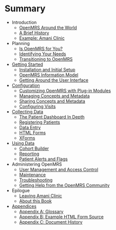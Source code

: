 # Summary

* Introduction
    * [OpenMRS Around the World](README.md)
    * [A Brief History](Introduction/a-brief-history.md)
    * [Example: Amani Clinic](Introduction/example-amani-clinic.md)
* Planning
    * [Is OpenMRS for You?](is-openmrs-for-you.md)
    * [Identifying Your Needs](identifying-your-needs.md)
    * [Transitioning to OpenMRS](transitioning-to-openmrs.md)
* [Getting Started](getting-started.md)
    * [Installation and Initial Setup](installation-and-initial-setup.md)
    * [OpenMRS Information Model](openmrs-information-model.md)
    * [Getting Around the User Interface](getting-around-the-user-interface.md)
* [Configuration](configuration.md)
    * [Customizing OpenMRS with Plug-in Modules](customizing-openmrs-with-plug-in-modules.md)
    * [Managing Concepts and Metadata](managing-concepts-and-metadata.md)
    * [Sharing Concepts and Metadata](sharing-concepts-and-metadata.md)
    * [Configuring Visits](configuring-visits.md)
* [Collecting Data](collecting-data.md)
    * [The Patient Dashboard In Depth](the-patient-dashboard-in-depth.md)
    * [Registering Patients](registering-patients.md)
    * [Data Entry](data-entry.md)
    * [HTML Forms](html-forms.md)
    * [XForms](xforms.md)
* [Using Data](using-data.md)
    * [Cohort Builder](cohort-builder.md)
    * [Reporting](reporting.md)
    * [Patient Alerts and Flags](patient-alerts-and-flags.md)
* Administering OpenMRS
    * [User Management and Access Control](user-management-and-access-control.md)
    * [Maintenance](maintenance.md)
    * [Troubleshooting](troubleshooting.md)
    * [Getting Help from the OpenMRS Community](getting-help-from-the-openmrs-community.md)
* Epilogue
    * [Leaving Amani Clinic](leaving-amani-clinic.md)
    * [About this Book](about-this-book.md)
* [Appendices](appendices.md)
    * [Appendix A: Glossary](appendix-a-glossary.md)
    * [Appendix B: Example HTML Form Source](appendix-b-example-html-form-source.md)
    * [Appendix C: Document History](appendix-c-document-history.md)

